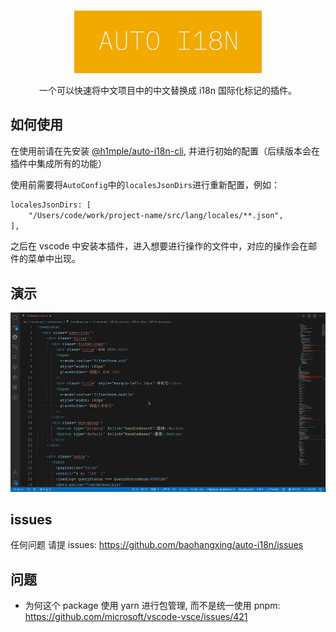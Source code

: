 <br />

<p align="center">
<img src="https://github.com/baohangxing/auto-i18n/blob/main/packages/vsce/images/logo.png?raw=true" style="width:300px" />
</p>

<p align="center">
一个可以快速将中文项目中的中文替换成 i18n 国际化标记的插件。
</p>

## 如何使用

在使用前请在先安装 [@h1mple/auto-i18n-cli](https://github.com/baohangxing/auto-i18n/blob/main/packages/cli/README.md), 并进行初始的配置（后续版本会在插件中集成所有的功能）

使用前需要将`AutoConfig`中的`localesJsonDirs`进行重新配置，例如：

```txt
localesJsonDirs: [
    "/Users/code/work/project-name/src/lang/locales/**.json",
],
```

之后在 vscode 中安装本插件，进入想要进行操作的文件中，对应的操作会在邮件的菜单中出现。

## 演示

![example](https://github.com/baohangxing/auto-i18n/blob/main/packages/vsce/images/example.gif?raw=true)

## issues

任何问题 请提 issues: <https://github.com/baohangxing/auto-i18n/issues>

## 问题

- 为何这个 package 使用 yarn 进行包管理, 而不是统一使用 pnpm: <https://github.com/microsoft/vscode-vsce/issues/421>
